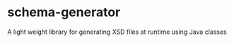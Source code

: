 schema-generator
================

A light weight library for generating XSD files at runtime using Java classes
